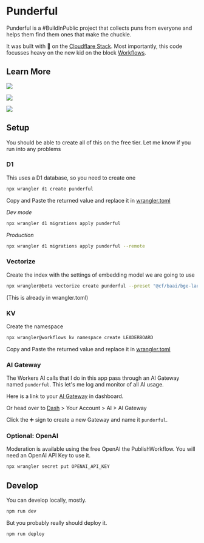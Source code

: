 # Punderful

Punderful is a #BuildInPublic project that collects puns from everyone and helps them find them ones that make the chuckle.

It was built with 🧡 on the [Cloudflare Stack](https://www.youtube.com/watch?v=FH5-m0aiO5g). Most importantly, this code focusses heavy on the new kid on the block [Workflows](https://developers.cloudflare.com/workflows).


## Learn More

[<img src="https://img.youtube.com/vi/slS4RBV0SBk/0.jpg">](https://youtu.be/slS4RBV0SBk "Cloudflare Workflows: The Newest Developer Platform Primitive at Cloudflare")

[<img src="https://img.youtube.com/vi/y4PPsvHrQGA/0.jpg">](https://youtu.be/y4PPsvHrQGA "Cloudflare Workflows: Batching and Monitoring your Durable Execution")

[<img src="https://img.youtube.com/vi/L6gR4Yr3UW8/0.jpg">](https://youtu.be/L6gR4Yr3UW8 "Schedule and Sleep For Your Apps with Durable Workflow Execution a.k.a Cloudflare Workflows #ai")




## Setup

You should be able to create all of this on the free tier. Let me know if you run into any problems

### D1

This uses a D1 database, so you need to create one

```bash
npx wrangler d1 create punderful
```

Copy and Paste the returned value and replace it in [wrangler.toml](./wrangler.toml)

*Dev mode*

```bash
npx wrangler d1 migrations apply punderful
```

*Production*

```bash
npx wrangler d1 migrations apply punderful --remote
```

### Vectorize

Create the index with the settings of embedding model we are going to use

```bash
npx wrangler@beta vectorize create punderful --preset "@cf/baai/bge-large-en-v1.5"
```

(This is already in wrangler.toml)

### KV

Create the namespace

```bash
npx wrangler@workflows kv namespace create LEADERBOARD
```

Copy and Paste the returned value and replace it in [wrangler.toml](./wrangler.toml)

### AI Gateway

The Workers AI calls that I do in this app pass through an AI Gateway named `punderful`. This let's me log and monitor of all AI usage.

Here is a link to your [AI Gateway](https://dash.cloudflare.com/?to=/:account/ai/ai-gateway/general) in dashboard.

Or head over to [Dash](https://dash.cloudflare.com) > Your Account > AI > AI Gateway

Click the ➕ sign to create a new Gateway and name it `punderful`.

### Optional: OpenAI

Moderation is available using the free OpenAI the PublishWorkflow. You will need an OpenAI API Key to use it.

```bash
npx wrangler secret put OPENAI_API_KEY 
```

## Develop

You can develop locally, mostly.

```bash
npm run dev
```

But you probably really should deploy it.

```bash
npm run deploy
```